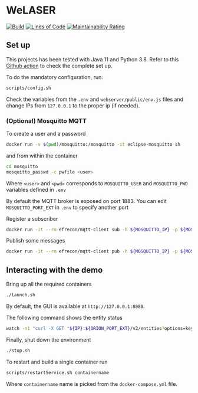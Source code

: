 # WeLASER

[![Build](https://github.com/w4bo/welaser/actions/workflows/build.yml/badge.svg)](https://github.com/w4bo/welaser/actions/workflows/build.yml)
[![Lines of Code](https://sonarcloud.io/api/project_badges/measure?project=w4bo_welaser&metric=ncloc)](https://sonarcloud.io/summary/new_code?id=w4bo_welaser)
[![Maintainability Rating](https://sonarcloud.io/api/project_badges/measure?project=w4bo_welaser&metric=sqale_rating)](https://sonarcloud.io/summary/new_code?id=w4bo_welaser)

## Set up

This projects has been tested with Java 11 and Python 3.8.
Refer to this [Github action](https://github.com/w4bo/welaser/blob/master/.github/workflows/build.yml) to check the complete set up.

To do the mandatory configuration, run:

```sh
scripts/config.sh
```

Check the variables from the `.env` and `webserver/public/env.js` files and change IPs from `127.0.0.1` to the proper ip (if needed).

### (Optional) Mosquitto MQTT

To create a user and a password

```sh
docker run -v $(pwd)/mosquitto:/mosquitto -it eclipse-mosquitto sh
```

and from within the container

```sh
cd mosquitto
mosquitto_passwd -c pwfile <user>
```

Where `<user>` and `<pwd>` corresponds to `MOSQUITTO_USER` and `MOSQUITTO_PWD` variables defined in `.env`

By default the MQTT broker is exposed on port 1883.
You can edit `MOSQUITTO_PORT_EXT` in `.env` to specify another port

Register a subscriber

```sh
docker run -it --rm efrecon/mqtt-client sub -h ${MOSQUITTO_IP} -p ${MOSQUITTO_PORT_EXT} -t "foo" -u ${MOSQUITTO_USER} -P ${MOSQUITTO_PWD}
```

Publish some messages

```sh
docker run -it --rm efrecon/mqtt-client pub -h ${MOSQUITTO_IP} -p ${MOSQUITTO_PORT_EXT} -t "foo" -m "bar" -u ${MOSQUITTO_USER} -P ${MOSQUITTO_PWD}
```

## Interacting with the demo

Bring up all the required containers

```sh
./launch.sh
```

By default, the GUI is available at `http://127.0.0.1:8080`.

The following command shows the entity status

```sh
watch -n1 "curl -X GET "${IP}:${ORION_PORT_EXT}/v2/entities?options=keyValues&limit=1000" | python -m json.tool"
```

Finally, shut down the environment

```sh
./stop.sh
``` 

To restart and build a single container run

```sh
scripts/restartService.sh containername
```

Where `containername` name is picked from the `docker-compose.yml` file.
